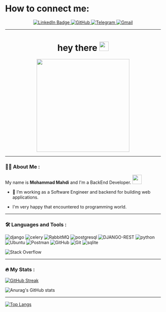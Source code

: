<h1>How to connect me:</h1>

<div id="badges" align="center">
  <a href="https://www.linkedin.com/in/mohammad-mahdi-abedi/" target="_blank">
    <img src="https://img.shields.io/badge/LinkedIn-blue?style=for-the-badge&logo=linkedin&logoColor=white" alt="LinkedIn Badge"/>
  </a>
  <a href="https://github.com/mo23hammad" target="_blank">
<img src="https://img.shields.io/badge/-Github-181717?&logo=github&logoColor=white&style=for-the-badge" alt="GitHub">
</a>
  <a href="https://t.me/mo23hammad" target="_blank">
<img src="https://img.shields.io/badge/Telegram-2CA5E0?style=for-the-badge&logo=telegram&logoColor=white" alt="Telegram">
</a>
<a href="mailto:mo23hammad@gmail.com" target="_blank">
<img src="https://img.shields.io/badge/-Gmail-D14836?logo=gmail&logoColor=white&style=for-the-badge" alt="Gmail">
</a><br>
  
---
</div>
<h1 align="center">
  hey there
 <img src="https://media.giphy.com/media/hvRJCLFzcasrR4ia7z/giphy.gif" width="30px"/>
</h1>
<div id="badges" align="center">
<img src="https://media.giphy.com/media/ZVik7pBtu9dNS/giphy.gif?cid=ecf05e47sanh9bdrp3mzaouyijtf9yns4o1qmlryn851sd3f&ep=v1_gifs_search&rid=giphy.gif&ct=g" width="300px" alt=""/>
</div>

---

### :man_technologist: About Me :

My name is **Mohammad Mahdi** and I'm a BackEnd Developer. <img src="https://media.giphy.com/media/WUlplcMpOCEmTGBtBW/giphy.gif" width="30"> 

- :telescope: I’m working as a Software Engineer and backend for building web applications.

- I'm very happy that encountered to programming world.

---
### :hammer_and_wrench: Languages and Tools :
<div>
<img src="https://img.shields.io/badge/django-%23092E20.svg?style=for-the-badge&logo=django&logoColor=white" alt="django">
<img src="https://img.shields.io/badge/celery-%23a9cc54.svg?style=for-the-badge&logo=celery&logoColor=ddf4a4" alt="celery">
<img src="https://img.shields.io/badge/Rabbitmq-FF6600?style=for-the-badge&logo=rabbitmq&logoColor=white" alt="RabbitMQ">

<img src="https://img.shields.io/badge/PostgreSQL-316192?style=for-the-badge&logo=postgresql&logoColor=white" alt="postgresql">

<img src="https://img.shields.io/badge/DJANGO-REST-ff1709?style=for-the-badge&logo=django&logoColor=white&color=ff1709&labelColor=gray" alt="DJANGO-REST">

<img src="https://img.shields.io/badge/python-3670A0?style=for-the-badge&logo=python&logoColor=ffdd54" alt="python">

<img src="https://img.shields.io/badge/Ubuntu-E95420?style=for-the-badge&logo=ubuntu&logoColor=white" alt="Ubuntu">

<img src="https://img.shields.io/badge/Postman-FF6C37?style=for-the-badge&logo=postman&logoColor=white" alt="Postman">

<img src="https://img.shields.io/badge/-Github-181717?style=for-the-badge&logo=github&logoColor=white" alt="GitHub">

<img src="https://img.shields.io/badge/-Git-F05032?style=for-the-badge&logo=git&logoColor=white" alt="Git">
<img src="https://img.shields.io/badge/sqlite-%2307405e.svg?style=for-the-badge&logo=sqlite&logoColor=white" alt="sqlite">

![Stack Overflow](https://img.shields.io/badge/-Stackoverflow-FE7A16?style=for-the-badge&logo=stack-overflow&logoColor=white)

---

### :fire: My Stats :
[![GitHub Streak](http://github-readme-streak-stats.herokuapp.com?user=mo23hammad&theme=dark&date_format=M%20j%5B%2C%20Y%5D)](https://git.io/streak-stats)


![Anurag's GitHub stats](https://github-readme-stats.vercel.app/api?username=mo23hammad&show_icons=true&theme=dark)

---

[![Top Langs](https://github-readme-stats.vercel.app/api/top-langs/?username=mo23hammad&layout=compact&theme=vision-friendly-dark)](https://github.com/anuraghazra/github-readme-stats)
